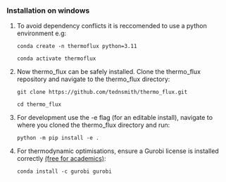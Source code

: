 
### Installation on windows 
	
1. To avoid dependency conflicts it is reccomended to use a python environment e.g:

	```conda create -n thermoflux python=3.11```
	 
	```conda activate thermoflux```

2. Now thermo_flux can be safely installed. Clone the thermo_flux repository and navigate to the thermo_flux directory:
  
	```git clone https://github.com/tednsmith/thermo_flux.git```

	```cd thermo_flux```

3. For development use the -e flag (for an editable install), navigate to where you cloned the thermo_flux directory and run:

	```python -m pip install -e .``` 
	
4. For thermodynamic optimisations, ensure a Gurobi license is installed correctly [(free for academics)](https://www.gurobi.com/academia/academic-program-and-licenses/):

	```conda install -c gurobi gurobi```
	

